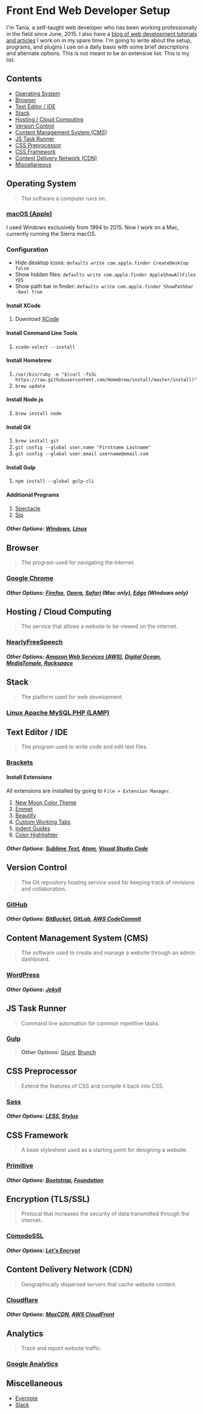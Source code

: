 # Front End Web Developer Setup

I'm Tania, a self-taught web developer who has been working professionally in the field since June, 2015. I also have a [blog of web development tutorials and articles](https://www.taniarascia.com/) I work on in my spare time. I'm going to write about the setup, programs, and plugins I use on a daily basis with some brief descriptions and alternate options. This is not meant to be an extensive list. This is my list.

## Contents

* [Operating System](#operating-system)
* [Browser](#browser)
* [Text Editor / IDE](#text-editor--ide)
* [Stack](#stack)
* [Hosting / Cloud Computing](#hosting--cloud-computing)
* [Version Control](#version-control)
* [Content Management System (CMS)](#content-management-system-cms)
* [JS Task Runner](#js-task-runner)
* [CSS Preprocessor](#css-preprocessor)
* [CSS Framework](#css-framework)
* [Content Delivery Network (CDN)](#content-delivery-network-cdn)
* [Miscellaneous](#miscellaneous)

## Operating System

> The software a computer runs on.

### [macOS (Apple)](http://www.apple.com/macos/sierra/)

I used Windows exclusively from 1994 to 2015. Now I work on a Mac, currently running the Sierra macOS.

### Configuration

* Hide desktop icons: `defaults write com.apple.finder CreateDesktop false`
* Show hidden files: `defaults write com.apple.finder AppleShowAllFiles YES`
* Show path bar in finder: `defaults write com.apple.finder ShowPathbar -bool true`

#### Install XCode

1. Download [XCode](Xcode)

#### Install Command Line Tools

1. `xcode-select --install`

#### Install Homebrew

1. `/usr/bin/ruby -e "$(curl -fsSL https://raw.githubusercontent.com/Homebrew/install/master/install)"`
1. `brew update`

#### Install Node.js

1. `brew install node`

#### Install Git

1. `brew install git`
1. `git config --global user.name "Firstname Lastname"`
1. `git config --global user.email username@email.com`

#### Install Gulp

1. `npm install --global gulp-cli`

#### Additional Programs

1. [Spectacle](https://www.spectacleapp.com/)
1. [Sip](http://sipapp.io/)

##### **Other Options:** [Windows](https://www.microsoft.com/en-us/windows), [Linux](https://en.wikipedia.org/wiki/Linux)

## Browser

> The program used for navigating the internet.

### [Google Chrome](https://www.google.com/chrome/)

##### **Other Options:**  [Firefox](https://www.mozilla.org/en-US/firefox/products/), [Opera](http://www.opera.com/), [Safari](http://www.apple.com/safari/) (Mac only), [Edge](https://www.microsoft.com/en-us/windows/microsoft-edge/microsoft-edge) (Windows only)

## Hosting / Cloud Computing

> The service that allows a website to be viewed on the internet.

### [NearlyFreeSpeech](https://www.nearlyfreespeech.net/)

##### **Other Options:** [Amazon Web Services (AWS)](https://aws.amazon.com/), [Digital Ocean](https://www.digitalocean.com/), [MediaTemple](https://www.mediatemple.net/), [Rackspace](https://www.rackspace.com/)

## Stack

> The platform used for web development.

### [Linux Apache MySQL PHP (LAMP)](https://en.wikipedia.org/wiki/LAMP_(software_bundle))

## Text Editor / IDE

> The program used to write code and edit text files.

### [Brackets](http://brackets.io/)

#### Install Extensions

All extensions are installed by going to `File > Extension Manager`.

1. [New Moon Color Theme](https://github.com/taniarascia/new-moon)
1. [Emmet](https://github.com/emmetio/brackets-emmet)
1. [Beautify](https://github.com/brackets-beautify/brackets-beautify)
1. [Custom Working Tabs](https://github.com/DH3ALEJANDRO/custom-work-for-brackets)
1. [Indent Guides](https://github.com/lkcampbell/brackets-indent-guides)
1. [Color Highlighter](https://github.com/Taraflex/Brackets-Color-Highlighter)

##### **Other Options:** [Sublime Text](https://www.sublimetext.com/), [Atom](https://atom.io/), [Visual Studio Code](http://code.visualstudio.com/)

## Version Control

> The Git repository hosting service used for keeping track of revisions and collaboration.

### [GitHub](https://github.com/)

##### **Other Options:** [BitBucket](https://bitbucket.org), [GitLab](https://about.gitlab.com/), [AWS CodeCommit](https://aws.amazon.com/codecommit/)

## Content Management System (CMS)

> The software used to create and manage a website through an admin dashboard.

### [WordPress](https://wordpress.org/)

##### **Other Options:** [Jekyll](https://jekyllrb.com)

## JS Task Runner

> Command line automation for common repetitive tasks.

### [Gulp](http://gulpjs.com/)

> **Other Options:** [Grunt](http://gruntjs.com/), [Brunch](http://brunch.io/)

## CSS Preprocessor

> Extend the features of CSS and compile it back into CSS.

### [Sass](http://sass-lang.com/)

##### **Other Options:** [LESS](http://lesscss.org/), [Stylus](http://stylus-lang.com/)

## CSS Framework

> A base stylesheet used as a starting point for designing a website.

### [Primitive](https://taniarascia.github.io/primitive/)

##### **Other Options:** [Bootstrap](http://getbootstrap.com/), [Foundation](http://foundation.zurb.com/)

## Encryption (TLS/SSL)

> Protocal that increases the security of data transmitted through the internet.

### [ComodoSSL](https://comodosslstore.com/)

##### **Other Options:** [Let's Encrypt](https://letsencrypt.org/)

## Content Delivery Network (CDN)

> Geographically dispersed servers that cache website content.

### [Cloudflare](https://www.cloudflare.com/)

##### **Other Options:** [MaxCDN](https://www.maxcdn.com/), [AWS CloudFront](https://aws.amazon.com/cloudfront/)

## Analytics

> Track and report website traffic.

### [Google Analytics](https://analytics.google.com/)

## Miscellaneous

* [Evernote](https://evernote.com/)
* [Slack](https://slack.com/)


